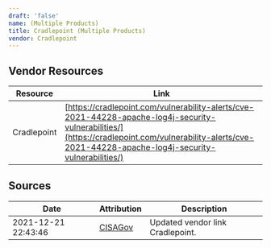 ```yaml
---
draft: 'false'
name: (Multiple Products)
title: Cradlepoint (Multiple Products)
vendor: Cradlepoint
---
```


## Vendor Resources
| Resource | Link |
| --- | --- |
| Cradlepoint | [https://cradlepoint.com/vulnerability-alerts/cve-2021-44228-apache-log4j-security-vulnerabilities/](https://cradlepoint.com/vulnerability-alerts/cve-2021-44228-apache-log4j-security-vulnerabilities/) |



## Sources
| Date | Attribution | Description |
| --- | --- | --- |
| 2021-12-21 22:43:46 | [CISAGov](https://raw.githubusercontent.com/cisagov/log4j-affected-db/develop/README.md) | Updated vendor link Cradlepoint.  |
